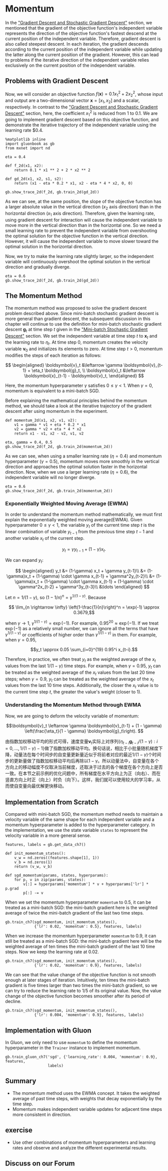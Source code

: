 # Momentum

In the ["Gradient Descent and Stochastic Gradient Descent"](./gd-sgd.md) section, we mentioned that the gradient of the objective function's independent variable represents the direction of the objective function's fastest descend at the current position of the independent variable. Therefore, gradient descent is also called steepest descent. In each iteration, the gradient descends according to the current position of the independent variable while updating the latter along the current position of the gradient. However, this can lead to problems if the iterative direction of the independent variable relies exclusively on the current position of the independent variable.


## Problems with Gradient Descent

Now, we will consider an objective function $f(\boldsymbol{x})=0.1x_1^2+2x_2^2$, whose input and output are a two-dimensional vector $\boldsymbol{x} = [x_1, x_2]$ and a scalar, respectively. In contrast to the ["Gradient Descent and Stochastic Gradient Descent"](./gd-sgd.md) section, here, the coefficient $x_1^2$ is reduced from $1$ to $0.1$. We are going to implement gradient descent based on this objective function, and demonstrate the iterative trajectory of the independent variable using the learning rate $0.4.

```{.python .input  n=3}
%matplotlib inline
import gluonbook as gb
from mxnet import nd

eta = 0.4

def f_2d(x1, x2):
    return 0.1 * x1 ** 2 + 2 * x2 ** 2

def gd_2d(x1, x2, s1, s2):
    return (x1 - eta * 0.2 * x1, x2 - eta * 4 * x2, 0, 0)

gb.show_trace_2d(f_2d, gb.train_2d(gd_2d))
```

As we can see, at the same position, the slope of the objective function has a larger absolute value in the vertical direction ($x_2$ axis direction) than in the horizontal direction ($x_1$ axis direction). Therefore, given the learning rate, using gradient descent for interaction will cause the independent variable to move more in the vertical direction than in the horizontal one. So we need a small learning rate to prevent the independent variable from overshooting the optimal solution for the objective function in the vertical direction. However, it will cause the independent variable to move slower toward the optimal solution in the horizontal direction.

Now, we try to make the learning rate slightly larger, so the independent variable will continuously overshoot the optimal solution in the vertical direction and gradually diverge.

```{.python .input  n=4}
eta = 0.6
gb.show_trace_2d(f_2d, gb.train_2d(gd_2d))
```

## The Momentum Method

The momentum method was proposed to solve the gradient descent problem described above. Since mini-batch stochastic gradient descent is more general than gradient descent, the subsequent discussion in this chapter will continue to use the definition for mini-batch stochastic gradient descent $\boldsymbol{g}_t$ at time step $t$ given in the ["Mini-batch Stochastic Gradient Descent"](minibatch-sgd.md) section. We set the independent variable at time step $t$ to $\boldsymbol{x}_t$ and the learning rate to $\eta_t$.
At time step $0$, momentum creates the velocity variable $\boldsymbol{v}_0$ and initializes its elements to zero. At time step $t>0$, momentum modifies the steps of each iteration as follows:

$$
\begin{aligned}
\boldsymbol{v}_t &\leftarrow \gamma \boldsymbol{v}_{t-1} + \eta_t \boldsymbol{g}_t, \\
\boldsymbol{x}_t &\leftarrow \boldsymbol{x}_{t-1} - \boldsymbol{v}_t,
\end{aligned}
$$

Here, the momentum hyperparameter $\gamma$ satisfies $0 \leq \gamma < 1$. When $\gamma=0$, momentum is equivalent to a mini-batch SGD.

Before explaining the mathematical principles behind the momentum method, we should take a look at the iterative trajectory of the gradient descent after using momentum in the experiment.

```{.python .input  n=5}
def momentum_2d(x1, x2, v1, v2):
    v1 = gamma * v1 + eta * 0.2 * x1
    v2 = gamma * v2 + eta * 4 * x2
    return x1 - v1, x2 - v2, v1, v2

eta, gamma = 0.4, 0.5
gb.show_trace_2d(f_2d, gb.train_2d(momentum_2d))
```

As we can see, when using a smaller learning rate ($\eta=0.4$) and momentum hyperparameter ($\gamma=0.5$), momentum moves more smoothly in the vertical direction and approaches the optimal solution faster in the horizontal direction. Now, when we use a larger learning rate ($\eta=0.6$), the independent variable will no longer diverge.

```{.python .input  n=11}
eta = 0.6
gb.show_trace_2d(f_2d, gb.train_2d(momentum_2d))
```

### Exponentially Weighted Moving Average (EWMA)

In order to understand the momentum method mathematically, we must first explain the exponentially weighted moving average(EWMA). Given hyperparameter $0 \leq \gamma < 1$, the variable $y_t$ of the current time step $t$ is the linear combination of variable $y_{t-1}$ from the previous time step $t-1$ and another variable $x_t$ of the current step.

$$y_t = \gamma y_{t-1} + (1-\gamma) x_t.$$

We can expand $y_t$:

$$
\begin{aligned}
y_t  &= (1-\gamma) x_t + \gamma y_{t-1}\\
         &= (1-\gamma)x_t + (1-\gamma) \cdot \gamma x_{t-1} + \gamma^2y_{t-2}\\
         &= (1-\gamma)x_t + (1-\gamma) \cdot \gamma x_{t-1} + (1-\gamma) \cdot \gamma^2x_{t-2} + \gamma^3y_{t-3}\\
         &\ldots
\end{aligned}
$$

Let $n = 1/(1-\gamma)$, so $\left(1-1/n\right)^n = \gamma^{1/(1-\gamma)}$. Because

$$ \lim_{n \rightarrow \infty}  \left(1-\frac{1}{n}\right)^n = \exp(-1) \approx 0.3679,$$

when $\gamma \rightarrow 1$, $\gamma^{1/(1-\gamma)}=\exp(-1)$. For example, $0.95^{20} \approx \exp(-1)$. If we treat $\exp(-1)$ as a relatively small number, we can ignore all the terms that have $\gamma^{1/(1-\gamma)}$ or coefficients of higher order than $\gamma^{1/(1-\gamma)}$ in them. For example, when $\gamma=0.95$,

$$y_t \approx 0.05 \sum_{i=0}^{19} 0.95^i x_{t-i}.$$

Therefore, in practice, we often treat $y_t$ as the weighted average of the $x_t$ values from the last $1/(1-\gamma)$ time steps. For example, when $\gamma = 0.95$, $y_t$ can be treated as the weighted average of the $x_t$ values from the last 20 time steps; when $\gamma = 0.9$, $y_t$ can be treated as the weighted average of the $x_t$ values from the last 10 time steps. Additionally, the closer the $x_t$ value is to the current time step $t$, the greater the value's weight (closer to 1).


### Understanding the Momentum Method through EWMA

Now, we are going to deform the velocity variable of momentum:

$$\boldsymbol{v}_t \leftarrow \gamma \boldsymbol{v}_{t-1} + (1 - \gamma) \left(\frac{\eta_t}{1 - \gamma} \boldsymbol{g}_t\right). $$

由指数加权移动平均的形式可得，速度变量$\boldsymbol{v}_t$实际上对序列$\{\eta_{t-i}\boldsymbol{g}_{t-i} /(1-\gamma):i=0,\ldots,1/(1-\gamma)-1\}$做了指数加权移动平均。换句话说，相比于小批量随机梯度下降，动量法在每个时间步的自变量更新量近似于将前者对应的最近$1/(1-\gamma)$个时间步的更新量做了指数加权移动平均后再除以$1-\gamma$。所以动量法中，自变量在各个方向上的移动幅度不仅取决当前梯度，还取决于过去的各个梯度在各个方向上是否一致。在本节之前示例的优化问题中，所有梯度在水平方向上为正（向右）、而在竖直方向上时正（向上）时负（向下）。这样，我们就可以使用较大的学习率，从而使自变量向最优解更快移动。


## Implementation from Scratch

Compared with mini-batch SGD, the momentum method needs to maintain a velocity variable of the same shape for each independent variable and a momentum hyperparameter is added to the hyperparameter category. In the implementation, we use the state variable `states` to represent the velocity variable in a more general sense.

```{.python .input  n=13}
features, labels = gb.get_data_ch7()

def init_momentum_states():
    v_w = nd.zeros((features.shape[1], 1))
    v_b = nd.zeros(1)
    return (v_w, v_b)

def sgd_momentum(params, states, hyperparams):
    for p, v in zip(params, states):
        v[:] = hyperparams['momentum'] * v + hyperparams['lr'] * p.grad
        p[:] -= v
```

When we set the momentum hyperparameter `momentum` to 0.5, it can be treated as a mini-batch SGD: the mini-batch gradient here is the weighted average of twice the mini-batch gradient of the last two time steps.

```{.python .input  n=15}
gb.train_ch7(sgd_momentum, init_momentum_states(),
             {'lr': 0.02, 'momentum': 0.5}, features, labels)
```

When we increase the momentum hyperparameter `momentum` to 0.9, it can still be treated as a mini-batch SGD: the mini-batch gradient here will be the weighted average of ten times the mini-batch gradient of the last 10 time steps. Now we keep the learning rate at 0.02.

```{.python .input  n=8}
gb.train_ch7(sgd_momentum, init_momentum_states(),
             {'lr': 0.02, 'momentum': 0.9}, features, labels)
```

We can see that the value change of the objective function is not smooth enough at later stages of iteration. Intuitively, ten times the mini-batch gradient is five times larger than two times the mini-batch gradient, so we can try to reduce the learning rate to 1/5 of its original value. Now, the value change of the objective function becomes smoother after its period of decline.

```{.python .input}
gb.train_ch7(sgd_momentum, init_momentum_states(),
             {'lr': 0.004, 'momentum': 0.9}, features, labels)
```

## Implementation with Gluon

In Gluon, we only need to use `momentum` to define the momentum hyperparameter in the `Trainer` instance to implement momentum.

```{.python .input  n=9}
gb.train_gluon_ch7('sgd', {'learning_rate': 0.004, 'momentum': 0.9}, features,
                   labels)
```

## Summary

* The momentum method uses the EWMA concept. It takes the weighted average of past time steps, with weights that decay exponentially by the time step.
* Momentum makes independent variable updates for adjacent time steps more consistent in direction.

## exercise

* Use other combinations of momentum hyperparameters and learning rates and observe and analyze the different experimental results.

## Discuss on our Forum

<div id="discuss" topic_id="2374"></div>
